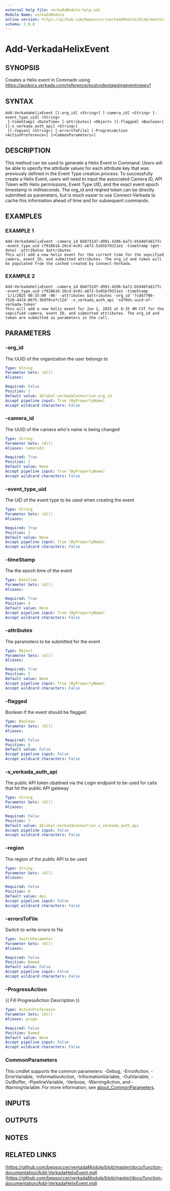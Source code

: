 ```yaml
---
external help file: verkadaModule-help.xml
Module Name: verkadaModule
online version: https://github.com/bepsoccer/verkadaModule/blob/master/docs/function-documentation/Add-VerkadaHelixEvent.md
schema: 2.0.0
---
```


# Add-VerkadaHelixEvent

## SYNOPSIS
Creates a Helix event in Commadn using https://apidocs.verkada.com/reference/postvideotaggingeventviewv1

## SYNTAX

```
Add-VerkadaHelixEvent [[-org_id] <String>] [-camera_id] <String> [-event_type_uid] <String>
 [-timeStamp] <DateTime> [-attributes] <Object> [[-flagged] <Boolean>] [[-x_verkada_auth_api] <String>]
 [[-region] <String>] [-errorsToFile] [-ProgressAction <ActionPreference>] [<CommonParameters>]
```

## DESCRIPTION
This method can be used to generate a Helix Event in Command.
Users will be able to specify the attribute values for each attribute key that was previously defined in the Event Type creation process.
To successfully create a Helix Event, users will need to input the associated Camera ID, API Token with Helix permissions, Event Type UID, and the exact event epoch timestamp in milliseconds.
The org_id and reqired token can be directly submitted as parameters, but is much easier to use Connect-Verkada to cache this information ahead of time and for subsequent commands.

## EXAMPLES

### EXAMPLE 1
```
Add-VerkadaHelixEvent -camera_id 6b8731d7-d991-4206-ba71-b5446fa617fc -event_type_uid cf918b16-26cd-4c01-a672-5a91b79311e1 -timeStamp (get-date) -attributes $attributes 
This will add a new helix event for the current time for the sepcified camera, event ID, and submitted attributes. The org_id and token will be populated from the cached created by Connect-Verkada.
```

### EXAMPLE 2
```
Add-VerkadaHelixEvent -camera_id 6b8731d7-d991-4206-ba71-b5446fa617fc -event_type_uid cf918b16-26cd-4c01-a672-5a91b79311e1 -timeStamp '1/1/2025 08:35:00 -06' -attributes $attributes -org_id '7cd47706-f51b-4419-8675-3b9f0ce7c12d' -x_verkada_auth_api 'sd78ds-uuid-of-verkada-token'
This will add a new helix event for Jan 1, 2025 at 8:35 AM CST for the sepcified camera, event ID, and submitted attributes. The org_id and token are submitted as parameters in the call.
```

## PARAMETERS

### -org_id
The UUID of the organization the user belongs to

```yaml
Type: String
Parameter Sets: (All)
Aliases:

Required: False
Position: 1
Default value: $Global:verkadaConnection.org_id
Accept pipeline input: True (ByPropertyName)
Accept wildcard characters: False
```

### -camera_id
The UUID of the camera who's name is being changed

```yaml
Type: String
Parameter Sets: (All)
Aliases: cameraId

Required: True
Position: 2
Default value: None
Accept pipeline input: True (ByPropertyName)
Accept wildcard characters: False
```

### -event_type_uid
The UID of the event type to be used when creating the event

```yaml
Type: String
Parameter Sets: (All)
Aliases:

Required: True
Position: 3
Default value: None
Accept pipeline input: True (ByPropertyName)
Accept wildcard characters: False
```

### -timeStamp
The the epoch time of the event

```yaml
Type: DateTime
Parameter Sets: (All)
Aliases:

Required: True
Position: 4
Default value: None
Accept pipeline input: True (ByPropertyName)
Accept wildcard characters: False
```

### -attributes
The parameters to be submitted for the event

```yaml
Type: Object
Parameter Sets: (All)
Aliases:

Required: True
Position: 5
Default value: None
Accept pipeline input: True (ByPropertyName)
Accept wildcard characters: False
```

### -flagged
Boolean if the event should be flagged

```yaml
Type: Boolean
Parameter Sets: (All)
Aliases:

Required: False
Position: 6
Default value: False
Accept pipeline input: False
Accept wildcard characters: False
```

### -x_verkada_auth_api
The public API token obatined via the Login endpoint to be used for calls that hit the public API gateway

```yaml
Type: String
Parameter Sets: (All)
Aliases:

Required: False
Position: 7
Default value: $Global:verkadaConnection.x_verkada_auth_api
Accept pipeline input: False
Accept wildcard characters: False
```

### -region
The region of the public API to be used

```yaml
Type: String
Parameter Sets: (All)
Aliases:

Required: False
Position: 8
Default value: Api
Accept pipeline input: False
Accept wildcard characters: False
```

### -errorsToFile
Switch to write errors to file

```yaml
Type: SwitchParameter
Parameter Sets: (All)
Aliases:

Required: False
Position: Named
Default value: False
Accept pipeline input: False
Accept wildcard characters: False
```

### -ProgressAction
{{ Fill ProgressAction Description }}

```yaml
Type: ActionPreference
Parameter Sets: (All)
Aliases: proga

Required: False
Position: Named
Default value: None
Accept pipeline input: False
Accept wildcard characters: False
```

### CommonParameters
This cmdlet supports the common parameters: -Debug, -ErrorAction, -ErrorVariable, -InformationAction, -InformationVariable, -OutVariable, -OutBuffer, -PipelineVariable, -Verbose, -WarningAction, and -WarningVariable. For more information, see [about_CommonParameters](http://go.microsoft.com/fwlink/?LinkID=113216).

## INPUTS

## OUTPUTS

## NOTES

## RELATED LINKS

[https://github.com/bepsoccer/verkadaModule/blob/master/docs/function-documentation/Add-VerkadaHelixEvent.md](https://github.com/bepsoccer/verkadaModule/blob/master/docs/function-documentation/Add-VerkadaHelixEvent.md)

